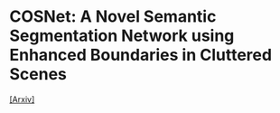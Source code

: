 # COSNet: A Novel Semantic Segmentation Network using Enhanced Boundaries in Cluttered Scenes

[[Arxiv]]()
